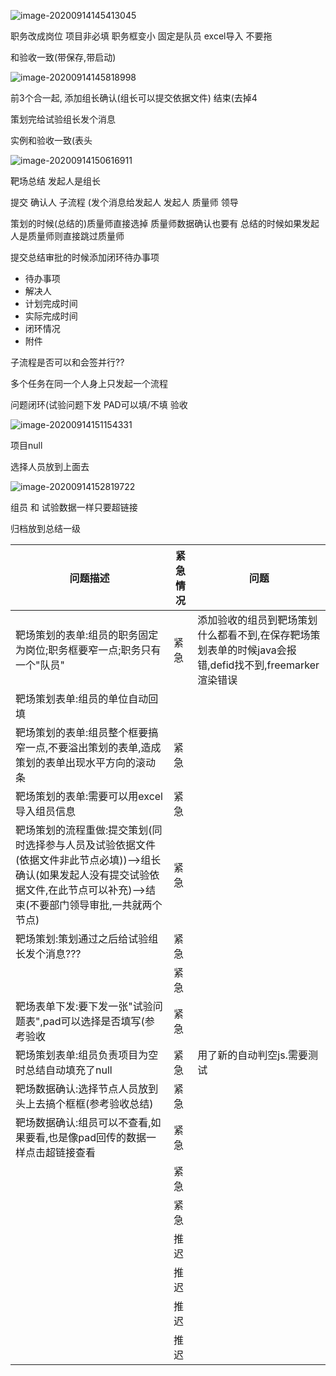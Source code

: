  

![image-20200914145413045](C:\Users\Administrator\AppData\Roaming\Typora\typora-user-images\image-20200914145413045.png)



职务改成岗位  项目非必填   职务框变小  固定是队员  excel导入  不要拖

和验收一致(带保存,带启动)





![image-20200914145818998](C:\Users\Administrator\AppData\Roaming\Typora\typora-user-images\image-20200914145818998.png)



前3个合一起,   添加组长确认(组长可以提交依据文件)  结束(去掉4  

策划完给试验组长发个消息



实例和验收一致(表头





![image-20200914150616911](C:\Users\Administrator\AppData\Roaming\Typora\typora-user-images\image-20200914150616911.png)



靶场总结 发起人是组长

提交  确认人 子流程  (发个消息给发起人 发起人    质量师   领导  

策划的时候(总结的)质量师直接选掉  质量师数据确认也要有    总结的时候如果发起人是质量师则直接跳过质量师

提交总结审批的时候添加闭环待办事项

- 待办事项
- 解决人
- 计划完成时间
- 实际完成时间
- 闭环情况
- 附件

子流程是否可以和会签并行??

多个任务在同一个人身上只发起一个流程







问题闭环(试验问题下发  PAD可以填/不填     验收



![image-20200914151154331](C:\Users\Administrator\AppData\Roaming\Typora\typora-user-images\image-20200914151154331.png)



项目null



选择人员放到上面去 



![image-20200914152819722](C:\Users\Administrator\AppData\Roaming\Typora\typora-user-images\image-20200914152819722.png)



组员 和 试验数据一样只要超链接

归档放到总结一级

|问题描述|紧急情况| 问题                                                         |
|----|----|----|
| 靶场策划的表单:组员的职务固定为岗位;职务框要窄一点;职务只有一个"队员" | 紧急 | 添加验收的组员到靶场策划什么都看不到,在保存靶场策划表单的时候java会报错,defid找不到,freemarker渲染错误 |
| 靶场策划表单:组员的单位自动回填 |  | |
| 靶场策划的表单:组员整个框要搞窄一点,不要溢出策划的表单,造成策划的表单出现水平方向的滚动条 | 紧急 |      |
| 靶场策划的表单:需要可以用excel导入组员信息                   | 紧急 |      |
| 靶场策划的流程重做:提交策划(同时选择参与人员及试验依据文件(依据文件非此节点必填))-->组长确认(如果发起人没有提交试验依据文件,在此节点可以补充)-->结束(不要部门领导审批,一共就两个节点) | 紧急 |      |
| 靶场策划:策划通过之后给试验组长发个消息???                   | 紧急 |      |
|        | 紧急 |      |
| 靶场表单下发:要下发一张"试验问题表",pad可以选择是否填写(参考验收 | 紧急 |      |
| 靶场策划表单:组员负责项目为空时总结自动填充了null            | 紧急 | 用了新的自动判空js.需要测试 |
| 靶场数据确认:选择节点人员放到头上去搞个框框(参考验收总结)    | 紧急 |      |
| 靶场数据确认:组员可以不查看,如果要看,也是像pad回传的数据一样点击超链接查看 | 紧急 |      |
|  | 紧急 |      |
|  | 紧急 |      |
|  | 推迟 |      |
|  | 推迟 |      |
|                       | 推迟 |      |
|  | 推迟 |      |